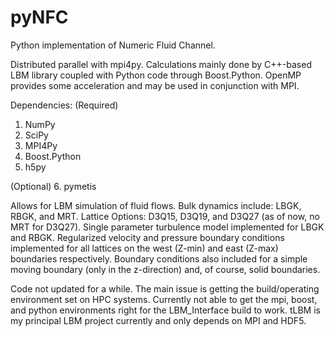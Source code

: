 # pyNFC
Python implementation of Numeric Fluid Channel.  

Distributed parallel with mpi4py.  Calculations mainly done by C++-based LBM library coupled with Python code through Boost.Python.  OpenMP provides some acceleration and may be used in conjunction with MPI.  

Dependencies: 
(Required)
1. NumPy
2. SciPy
3. MPI4Py
4. Boost.Python
5. h5py 

(Optional)
6. pymetis

Allows for LBM simulation of fluid flows.  Bulk dynamics include: LBGK, RBGK, and MRT.  Lattice Options: D3Q15, D3Q19, and D3Q27 (as of now, no MRT for D3Q27).  Single parameter turbulence model implemented for LBGK and RBGK.  Regularized velocity and pressure boundary conditions implemented for all lattices on the west (Z-min) and east (Z-max) boundaries respectively.  Boundary conditions also included for a simple moving boundary (only in the z-direction) and, of course, solid boundaries.

Code not updated for a while.  The main issue is getting the build/operating environment set on HPC systems.  Currently not able to get the mpi, boost, and python environments right for the LBM_Interface build to work.  tLBM is my principal LBM project currently and only depends on MPI and HDF5.
